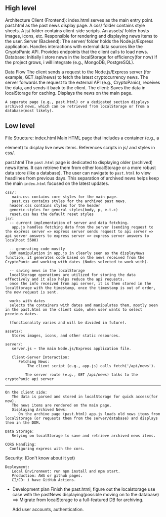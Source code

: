 ## High level

Architecture
	Client (Frontend):
	   index.html serves as the main entry point.
      past.html as the past news display page.
	   A css/ folder contains style sheets.
	   A js/ folder contains client-side scripts.
	   An assets/ folder hosts images, icons, etc.
	   Responsible for rendering and displaying news items to the user.
	Server (Backend):
	   The server/ folder holds the Node.js/Express application.
      Handles interactions with external data sources like the CryptoPanic API.
	   Provides endpoints that the client calls to load news.
	Database:
	   Initially i store news in the localStorage for efficiency(for now) 
	   If the project grows, i will integrate (e.g., MongoDB, PostgreSQL).

Data Flow
	   The client sends a request to the Node.js/Express server (for example, GET /api/news) to fetch the latest cryptocurrency news.
	   The server forwards the request to the external API (e.g., CryptoPanic), receives the data, and sends it back to the client.
	The client:
	   Saves the data in localStorage for caching.
	   Displays the news on the main page.

	A separate page (e.g., past.html) or a dedicated section displays archived news, which can be retrieved from localStorage or from a database(most likely).


## Low level

File Structure:
	index.html
	   Main HTML page that includes a container (e.g., a <div> element) to display live news items.
	   References scripts in js/ and styles in css/.

   past.html
      The `past.html` page is dedicated to displaying older (archived) news items. It can retrieve them from either localStorage or a more robust data store (like a database). The user can navigate to `past.html` to view headlines from previous days. This separation of archived news helps keep the main `index.html` focused on the latest updates.

	css/:
	   main.css contains core styles for the main page.
	   past.css contains styles for the archived past news.
      header.css contains styles for the header
      generic-styles for general styles(body, p, e.t.c)
      reset.css has the default reset styles
	js/: 
      -- current implementation of server and data fetching.
	   app.js handles fetching data from the server (sending request to the express server => express server sends request to api server => api server answers to express server => express server answers to localhost 5500)
      
      -- generating code mostly
      DOM manipulation in app.js in clearly seen as the displayNews function, it generates code based on the news received from the CryptoPanic and working with dates (Nodes selected to work with).

      -- saving news in the localStorage
      localStorage operations are utilized for storing the data effectively and it also helps reduce the api requests.
      once the info received from api server, it is then stored in the localStorage with the timestamp, once the timestamp is out of order, the new request is sent.  
      
      works with dates 
      selects the containers with dates and manipulates them, mostly seen in the past.html on the client side, when user wants to select previous dates.

      (functionality varies and will be divided in future).

	assets/:
	   Stores images, icons, and other static resources.

	server/:
	   server.js — the main Node.js/Express application file.
	   
	   Client-Server Interaction:
	      Fetching News:
		      The client script (e.g., app.js) calls fetch('/api/news').

	         The server route (e.g., GET /api/news) talks to the cryptoPanic api server
------------------------------------------------------------------------------------
	On the client side:
	   The data is parsed and stored in localStorage for quick access(for now).
	   The news items are rendered on the main page.
	   Displaying Archived News:
	      On the archive page (past.html) app.js loads old news items from localStorage (or requests them from the server/database) and displays them in the DOM.

	Data Storage:
	   Relying on localStorage to save and retrieve archived news items.

	CORS Handling:
      Configuring express with the cors.

   Security:
	   (Don't know about it yet)

	Deployment:
	   Local Environment: run npm install and npm start.
	   Production: AWS or github pages.
	   CI/CD: i have GitHub Actions.


- Development plan
   Finish the past.html, figure out the localstorage use case with the pastNews displaying(possible moving on to the database) ==> Migrate from localStorage to a full-featured DB for archiving.

	Add user accounts, authentication.
